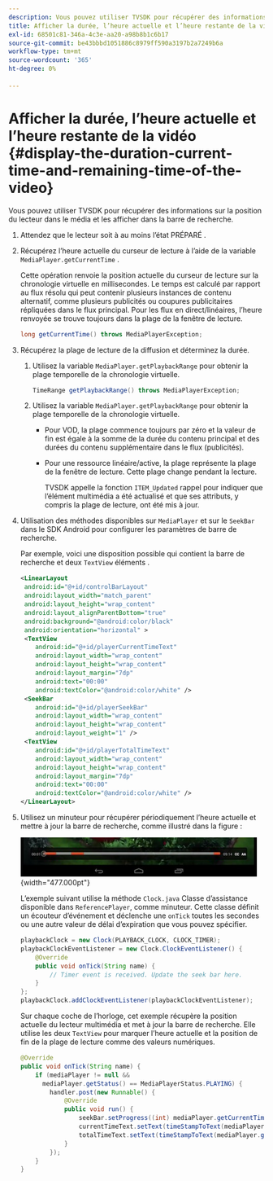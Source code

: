 ```yaml
---
description: Vous pouvez utiliser TVSDK pour récupérer des informations sur la position du lecteur dans le média et les afficher dans la barre de recherche.
title: Afficher la durée, l’heure actuelle et l’heure restante de la vidéo
exl-id: 68501c81-346a-4c3e-aa20-a98b8b1c6b17
source-git-commit: be43bbbd1051886c8979ff590a3197b2a7249b6a
workflow-type: tm+mt
source-wordcount: '365'
ht-degree: 0%

---
```


# Afficher la durée, l’heure actuelle et l’heure restante de la vidéo {#display-the-duration-current-time-and-remaining-time-of-the-video}

Vous pouvez utiliser TVSDK pour récupérer des informations sur la position du lecteur dans le média et les afficher dans la barre de recherche.

1. Attendez que le lecteur soit à au moins l’état PRÉPARÉ .
1. Récupérez l’heure actuelle du curseur de lecture à l’aide de la variable `MediaPlayer.getCurrentTime` .

   Cette opération renvoie la position actuelle du curseur de lecture sur la chronologie virtuelle en millisecondes. Le temps est calculé par rapport au flux résolu qui peut contenir plusieurs instances de contenu alternatif, comme plusieurs publicités ou coupures publicitaires répliquées dans le flux principal. Pour les flux en direct/linéaires, l’heure renvoyée se trouve toujours dans la plage de la fenêtre de lecture.

   ```java
   long getCurrentTime() throws MediaPlayerException;
   ```

1. Récupérez la plage de lecture de la diffusion et déterminez la durée.
   1. Utilisez la variable `MediaPlayer.getPlaybackRange` pour obtenir la plage temporelle de la chronologie virtuelle.

      ```java
      TimeRange getPlaybackRange() throws MediaPlayerException;
      ```

   1. Utilisez la variable `MediaPlayer.getPlaybackRange` pour obtenir la plage temporelle de la chronologie virtuelle.

      * Pour VOD, la plage commence toujours par zéro et la valeur de fin est égale à la somme de la durée du contenu principal et des durées du contenu supplémentaire dans le flux (publicités).
      * Pour une ressource linéaire/active, la plage représente la plage de la fenêtre de lecture. Cette plage change pendant la lecture.

         TVSDK appelle la fonction `ITEM_Updated` rappel pour indiquer que l’élément multimédia a été actualisé et que ses attributs, y compris la plage de lecture, ont été mis à jour.

1. Utilisation des méthodes disponibles sur `MediaPlayer` et sur le `SeekBar` dans le SDK Android pour configurer les paramètres de barre de recherche.

   Par exemple, voici une disposition possible qui contient la barre de recherche et deux `TextView` éléments .

   ```xml
   <LinearLayout 
    android:id="@+id/controlBarLayout" 
    android:layout_width="match_parent" 
    android:layout_height="wrap_content" 
    android:layout_alignParentBottom="true" 
    android:background="@android:color/black" 
    android:orientation="horizontal" > 
    <TextView 
       android:id="@+id/playerCurrentTimeText" 
       android:layout_width="wrap_content" 
       android:layout_height="wrap_content" 
       android:layout_margin="7dp" 
       android:text="00:00" 
       android:textColor="@android:color/white" /> 
    <SeekBar 
       android:id="@+id/playerSeekBar" 
       android:layout_width="wrap_content" 
       android:layout_height="wrap_content" 
       android:layout_weight="1" /> 
    <TextView 
       android:id="@+id/playerTotalTimeText" 
       android:layout_width="wrap_content" 
       android:layout_height="wrap_content" 
       android:layout_margin="7dp" 
       android:text="00:00" 
       android:textColor="@android:color/white" /> 
   </LinearLayout>
   ```

1. Utilisez un minuteur pour récupérer périodiquement l’heure actuelle et mettre à jour la barre de recherche, comme illustré dans la figure :

   <!--<a id="fig_689CEDDD02094C0C8E91C5195F8EAD3F"></a>-->

   ![](assets/seek-bar.jpg){width="477.000pt"}

   L’exemple suivant utilise la méthode `Clock.java` Classe d’assistance disponible dans `ReferencePlayer`, comme minuteur. Cette classe définit un écouteur d’événement et déclenche une `onTick` toutes les secondes ou une autre valeur de délai d’expiration que vous pouvez spécifier.

   ```java
   playbackClock = new Clock(PLAYBACK_CLOCK, CLOCK_TIMER); 
   playbackClockEventListener = new Clock.ClockEventListener() { 
       @Override 
       public void onTick(String name) { 
           // Timer event is received. Update the seek bar here. 
       } 
   }; 
   playbackClock.addClockEventListener(playbackClockEventListener);
   ```

   Sur chaque coche de l’horloge, cet exemple récupère la position actuelle du lecteur multimédia et met à jour la barre de recherche. Elle utilise les deux `TextView` pour marquer l’heure actuelle et la position de fin de la plage de lecture comme des valeurs numériques.

   ```java
   @Override 
   public void onTick(String name) { 
       if (mediaPlayer != null &&  
         mediaPlayer.getStatus() == MediaPlayerStatus.PLAYING) { 
           handler.post(new Runnable() { 
               @Override 
               public void run() { 
                   seekBar.setProgress((int) mediaPlayer.getCurrentTime()); 
                   currentTimeText.setText(timeStampToText(mediaPlayer.getCurrentTime())); 
                   totalTimeText.setText(timeStampToText(mediaPlayer.getPlaybackRange().getEnd())); 
               } 
           }); 
       } 
   } 
   ```
